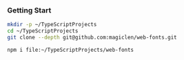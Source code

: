 ### Getting Start

```bash
mkdir -p ~/TypeScriptProjects
cd ~/TypeScriptProjects
git clone --depth git@github.com:magiclen/web-fonts.git
```

```bash
npm i file:~/TypeScriptProjects/web-fonts
```